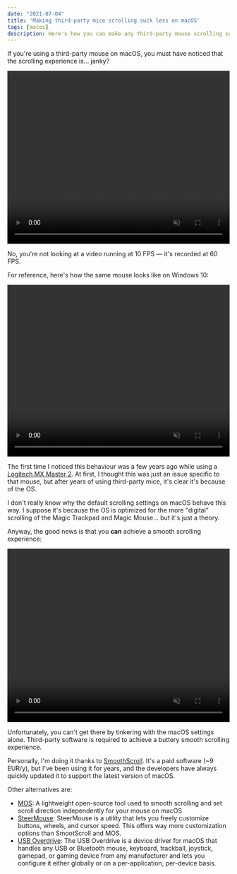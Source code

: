 ```yaml
---
date: "2021-07-04"
title: 'Making third-party mice scrolling suck less on macOS'
tags: [macos]
description: Here's how you can make any third-party mouse scrolling suck a bit less on macOS.
---
```


If you're using a third-party mouse on macOS, you must have noticed that the scrolling experience is... janky?  

<div class="float-images">
  <video controls loop muted playsinline style="max-width: 100%; height: auto; width: 720px; aspect-ratio: 1.28643101">
    <source src="/videos/scrollbefore.mp4" type="video/mp4" />
  </video>
</div>

No, you're not looking at a video running at 10 FPS — it's recorded at 60 FPS.  

For reference, here's how the same mouse looks like on Windows 10:

<div class="float-images">
  <video controls loop muted playsinline style="max-width: 100%; height: auto; width: 720px; aspect-ratio: 1.29617">
    <source src="/videos/scrollwindows.mp4" type="video/mp4" />
  </video>
</div>

The first time I noticed this behaviour was a few years ago while using a [Logitech MX Master 2](https://www.logitech.com/en-us/products/mice/mx-master-3.910-005620.html). At first, I thought this was just an issue specific to that mouse, but after years of using third-party mice, it's clear it's because of the OS.  

I don't really know why the default scrolling settings on macOS behave this way. I suppose it's because the OS is optimized for the more "digital" scrolling of the Magic Trackpad and Magic Mouse... but it's just a theory.  

Anyway, the good news is that you **can** achieve a smooth scrolling experience:  

<div class="float-images">
  <video controls loop muted playsinline  style="max-width: 100%; height: auto; width: 720px; aspect-ratio: 1.28125247">
    <source src="/videos/scrollafter.mp4" type="video/mp4" />
  </video>
</div>

Unfortunately, you can't get there by tinkering with the macOS settings alone. Third-party software is required to achieve a buttery smooth scrolling experience.  

Personally, I'm doing it thanks to [SmoothScroll](https://www.smoothscroll.net/mac/). It's a paid software (~9 EUR/y), but I've been using it for years, and the developers have always quickly updated it to support the latest version of macOS.  

Other alternatives are:
- [MOS](https://mos.caldis.me/): A lightweight open-source tool used to smooth scrolling and set scroll direction independently for your mouse on macOS
- [SteerMouse](https://plentycom.jp/en/steermouse/): SteerMouse is a utility that lets you freely customize buttons, wheels, and cursor speed. This offers way more customization options than SmootScroll and MOS.
- [USB Overdrive](https://www.usboverdrive.com/): The USB Overdrive is a device driver for macOS that handles any USB or Bluetooth mouse, keyboard, trackball, joystick, gamepad, or gaming device from any manufacturer and lets you configure it either globally or on a per-application, per-device basis.
